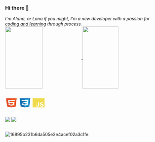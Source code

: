 ### Hi there 👋 
<i>I'm Alana, or Lana if you might, I'm a new developer with a passion for coding and learning through process.</i><br>
<a href="https://github.com/alanafsoares">
  <img align="center" height="200" width="49%" src="https://github-readme-stats.vercel.app/api?username=alanafsoares&count_private=true&show_icons=true&theme=dracula&include_all_commits" />
</a>
<a href="https://github.com/alanafsoares">
  <img align="center" height="200" width="48%" src="https://github-readme-stats.vercel.app/api/top-langs/?username=alanafsoares&layout=compact&theme=dracula" />
</a>
  <div style="display: inline_block"><br>
  <img align="center" alt="Alana-HTML" height="30" width="40" src="https://raw.githubusercontent.com/devicons/devicon/master/icons/html5/html5-original.svg">
  <img align="center" alt="Alana-CSS" height="30" width="40" src="https://raw.githubusercontent.com/devicons/devicon/master/icons/css3/css3-original.svg">
  <img align="center" alt="Alana-Js" height="30" width="40" src="https://raw.githubusercontent.com/devicons/devicon/master/icons/javascript/javascript-plain.svg">
  </div>
  
  ##
  
  <div> 
  <a href="https://www.linkedin.com/in/alanafsoares/"><img src="https://img.shields.io/badge/-LinkedIn-%230077B5?style=for-the-badge&logo=linkedin&logoColor=white" target="_blank"></a> 
  <a href="https://www.instagram.com/alanafrsoares/"><img src="https://img.shields.io/badge/-Instagram-%23E4405F?style=for-the-badge&logo=instagram&logoColor=white" target="_blank"></a>
</div>
    
   ##
  
  
 ![16895b231b6da505e2e4acef02a3c1fe](https://user-images.githubusercontent.com/68574175/140414962-dfd9df21-7884-4742-9efb-75cd046bd3b3.gif)
